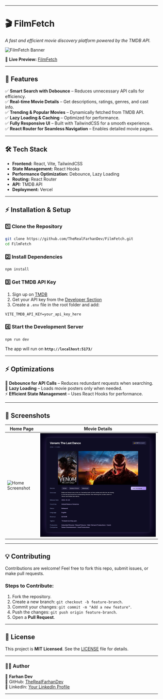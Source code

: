 
---

# 🎬 **FilmFetch**  
*A fast and efficient movie discovery platform powered by the TMDB API.*  

![FilmFetch Banner](/screenshot.png)  

🔗 **Live Preview:** [FilmFetch](https://your-vercel-url.vercel.app/)  

---

## 🚀 **Features**  

✅ **Smart Search with Debounce** – Reduces unnecessary API calls for efficiency.  
✅ **Real-time Movie Details** – Get descriptions, ratings, genres, and cast info.  
✅ **Trending & Popular Movies** – Dynamically fetched from TMDB API.  
✅ **Lazy Loading & Caching** – Optimized for performance.  
✅ **Fully Responsive UI** – Built with TailwindCSS for a smooth experience.  
✅ **React Router for Seamless Navigation** – Enables detailed movie pages.  

---

## 🛠️ **Tech Stack**  
- **Frontend:** React, Vite, TailwindCSS  
- **State Management:** React Hooks  
- **Performance Optimization:** Debounce, Lazy Loading  
- **Routing:** React Router  
- **API:** TMDB API  
- **Deployment:** Vercel  

---

## ⚡ **Installation & Setup**  

### **1️⃣ Clone the Repository**  
```bash
git clone https://github.com/TheRealFarhanDev/FilmFetch.git
cd FilmFetch
```

### **2️⃣ Install Dependencies**  
```bash
npm install
```

### **3️⃣ Get TMDB API Key**  
1. Sign up on [TMDB](https://www.themoviedb.org/)  
2. Get your API key from the [Developer Section](https://developer.themoviedb.org/)  
3. Create a `.env` file in the root folder and add:  
```env
VITE_TMDB_API_KEY=your_api_key_here
```

### **4️⃣ Start the Development Server**  
```bash
npm run dev
```
The app will run on **`http://localhost:5173/`**  

---

## ⚡ **Optimizations**  

🚀 **Debounce for API Calls** – Reduces redundant requests when searching.  
📡 **Lazy Loading** – Loads movie posters only when needed.  
⚡ **Efficient State Management** – Uses React Hooks for performance.  

---

## 🎨 **Screenshots**  
| Home Page | Movie Details |
|-----------|--------------|
| ![Home Screenshot](/screenshot.png) | ![Details Screenshot](/screenshot1.png) |

---

## 💡 **Contributing**  
Contributions are welcome! Feel free to fork this repo, submit issues, or make pull requests.  

### **Steps to Contribute:**  
1. Fork the repository.  
2. Create a new branch: `git checkout -b feature-branch`.  
3. Commit your changes: `git commit -m "Add a new feature"`.  
4. Push the changes: `git push origin feature-branch`.  
5. Open a **Pull Request**.  

---

## 📜 **License**  
This project is **MIT Licensed**. See the [LICENSE](LICENSE) file for details.  

---

### **👨‍💻 Author**  
👤 **Farhan Dev**  
📌 GitHub: [TheRealFarhanDev](https://github.com/TheRealFarhanDev)  
📌 LinkedIn: [Your LinkedIn Profile](#)  

---
